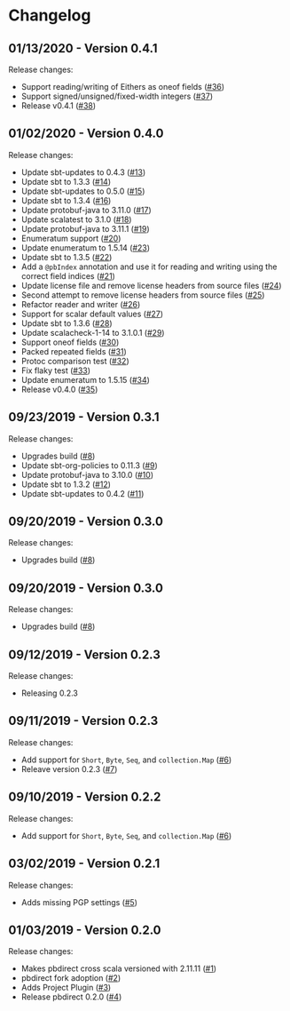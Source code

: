 # Changelog

## 01/13/2020 - Version 0.4.1

Release changes:

* Support reading/writing of Eithers as oneof fields ([#36](https://github.com/47deg/pbdirect/pull/36))
* Support signed/unsigned/fixed-width integers ([#37](https://github.com/47deg/pbdirect/pull/37))
* Release v0.4.1 ([#38](https://github.com/47deg/pbdirect/pull/38))


## 01/02/2020 - Version 0.4.0

Release changes:

* Update sbt-updates to 0.4.3 ([#13](https://github.com/47deg/pbdirect/pull/13))
* Update sbt to 1.3.3 ([#14](https://github.com/47deg/pbdirect/pull/14))
* Update sbt-updates to 0.5.0 ([#15](https://github.com/47deg/pbdirect/pull/15))
* Update sbt to 1.3.4 ([#16](https://github.com/47deg/pbdirect/pull/16))
* Update protobuf-java to 3.11.0 ([#17](https://github.com/47deg/pbdirect/pull/17))
* Update scalatest to 3.1.0 ([#18](https://github.com/47deg/pbdirect/pull/18))
* Update protobuf-java to 3.11.1 ([#19](https://github.com/47deg/pbdirect/pull/19))
* Enumeratum support ([#20](https://github.com/47deg/pbdirect/pull/20))
* Update enumeratum to 1.5.14 ([#23](https://github.com/47deg/pbdirect/pull/23))
* Update sbt to 1.3.5 ([#22](https://github.com/47deg/pbdirect/pull/22))
* Add a `@pbIndex` annotation and use it for reading and writing using the correct field indices ([#21](https://github.com/47deg/pbdirect/pull/21))
* Update license file and remove license headers from source files ([#24](https://github.com/47deg/pbdirect/pull/24))
* Second attempt to remove license headers from source files ([#25](https://github.com/47deg/pbdirect/pull/25))
* Refactor reader and writer ([#26](https://github.com/47deg/pbdirect/pull/26))
* Support for scalar default values ([#27](https://github.com/47deg/pbdirect/pull/27))
* Update sbt to 1.3.6 ([#28](https://github.com/47deg/pbdirect/pull/28))
* Update scalacheck-1-14 to 3.1.0.1 ([#29](https://github.com/47deg/pbdirect/pull/29))
* Support oneof fields ([#30](https://github.com/47deg/pbdirect/pull/30))
* Packed repeated fields ([#31](https://github.com/47deg/pbdirect/pull/31))
* Protoc comparison test ([#32](https://github.com/47deg/pbdirect/pull/32))
* Fix flaky test ([#33](https://github.com/47deg/pbdirect/pull/33))
* Update enumeratum to 1.5.15 ([#34](https://github.com/47deg/pbdirect/pull/34))
* Release v0.4.0 ([#35](https://github.com/47deg/pbdirect/pull/35))


## 09/23/2019 - Version 0.3.1

Release changes:

* Upgrades build ([#8](https://github.com/47deg/pbdirect/pull/8))
* Update sbt-org-policies to 0.11.3 ([#9](https://github.com/47deg/pbdirect/pull/9))
* Update protobuf-java to 3.10.0 ([#10](https://github.com/47deg/pbdirect/pull/10))
* Update sbt to 1.3.2 ([#12](https://github.com/47deg/pbdirect/pull/12))
* Update sbt-updates to 0.4.2 ([#11](https://github.com/47deg/pbdirect/pull/11))


## 09/20/2019 - Version 0.3.0

Release changes:

* Upgrades build ([#8](https://github.com/47deg/pbdirect/pull/8))


## 09/20/2019 - Version 0.3.0

Release changes:

* Upgrades build ([#8](https://github.com/47deg/pbdirect/pull/8))


## 09/12/2019 - Version 0.2.3

Release changes:

* Releasing 0.2.3


## 09/11/2019 - Version 0.2.3

Release changes:

* Add support for `Short`, `Byte`, `Seq`, and `collection.Map` ([#6](https://github.com/47deg/pbdirect/pull/6))
* Releave version 0.2.3 ([#7](https://github.com/47deg/pbdirect/pull/7))


## 09/10/2019 - Version 0.2.2

Release changes:

* Add support for `Short`, `Byte`, `Seq`, and `collection.Map` ([#6](https://github.com/47deg/pbdirect/pull/6))


## 03/02/2019 - Version 0.2.1

Release changes:

* Adds missing PGP settings ([#5](https://github.com/47deg/pbdirect/pull/5))


## 01/03/2019 - Version 0.2.0

Release changes:

* Makes pbdirect cross scala versioned with 2.11.11 ([#1](https://github.com/47deg/pbdirect/pull/1))
* pbdirect fork adoption ([#2](https://github.com/47deg/pbdirect/pull/2))
* Adds Project Plugin ([#3](https://github.com/47deg/pbdirect/pull/3))
* Release pbdirect 0.2.0 ([#4](https://github.com/47deg/pbdirect/pull/4))